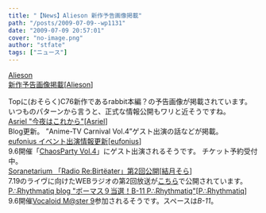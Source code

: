 ```yaml
---
title: "【News】Alieson 新作予告画像掲載"
path: "/posts/2009-07-09--wp1131"
date: "2009-07-09 20:57:01"
cover: "no-image.png"
author: "stfate"
tags: ["ニュース"]
---
```


<style type="text/css">
<!--
p {white-space: pre-wrap};
-->
</style>

<a  href="http://www.alieson.net/html/" target="_blank">Alieson 新作予告画像掲載</a><span >[<a href="http://www.alieson.net/html/" target="_blank">Alieson</a>]</span>
<div >Topに(おそらく)C76新作であるrabbit本編？の予告画像が掲載されています。
いつものパターンから言うと、正式な情報公開もワリと近そうですね。</div>
<a  href="http://ameblo.jp/asriel-blog/" target="_blank">Asriel "今夜はこれから"</a><span >[<a href="http://www.asriel.jp/m/" target="_blank">Asriel</a>]</span>
<div >Blog更新。
”Anime-TV Carnival Vol.4”ゲスト出演の話などが掲載。</div>
<a  href="http://eufonius.net/" target="_blank">eufonius イベント出演情報更新</a><span >[<a href="http://eufonius.net/" target="_blank">eufonius</a>]</span>
<div >9.6開催「<a href="http://www.chaosparty.jp" target="_blank">ChaosParty Vol.4</a>」にゲスト出演されるそうです。
チケット予約受付中。</div>
<a  href="http://soranetarium.com/" target="_blank">Soranetarium 「Radio Re:Birtёater」第2回公開</a><span >[<a href="http://soranetarium.com/" target="_blank">結月そら</a>]</span>
<div >7.19のライヴに向けたWEBラジオの第2回放送が<a href="http://rebirtheater.soranetarium.com/" target="_blank">こちら</a>で公開されています。</div>
<a  href="http://prq.blog44.fc2.com/" target="_blank">P∴Rhythmatiq blog "ボーマス９当選！B-11 P∴Rhythmatiq"</a><span >[<a href="http://prq.blog44.fc2.com/" target="_blank">P∴Rhythmatiq</a>]</span>
<div >9.6開催<a href="http://ketto.com/tvm/" target="_blank">Vocaloid M@ster 9</a>参加されるそうです。スペースは<em>B-11</em>。</div>
